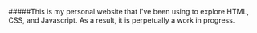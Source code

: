 #####This is my personal website that I've been using to explore HTML, CSS, and Javascript. As a result, it is perpetually a work in progress.
